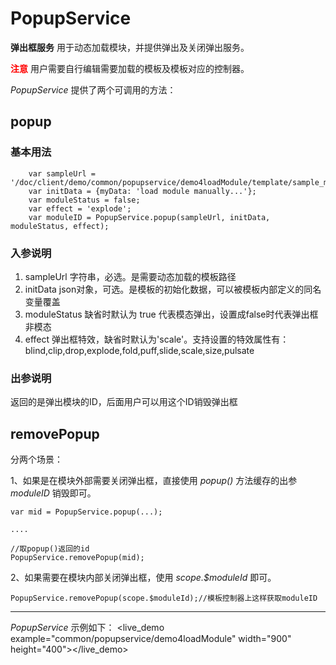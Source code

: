 # PopupService #

**弹出框服务** 用于动态加载模块，并提供弹出及关闭弹出服务。

<font color=red>**注意**</font> 用户需要自行编辑需要加载的模板及模板对应的控制器。


*PopupService* 提供了两个可调用的方法：

## popup ##

### 基本用法

		var sampleUrl = '/doc/client/demo/common/popupservice/demo4loadModule/template/sample_module.html';
        var initData = {myData: 'load module manually...'};
		var moduleStatus = false;
		var effect = 'explode';
        var moduleID = PopupService.popup(sampleUrl, initData, moduleStatus, effect);

### 入参说明

1. sampleUrl 字符串，必选。是需要动态加载的模板路径
2. initData json对象，可选。是模板的初始化数据，可以被模板内部定义的同名变量覆盖
3. moduleStatus 缺省时默认为 true 代表模态弹出，设置成false时代表弹出框非模态
4. effect 弹出框特效，缺省时默认为'scale'。支持设置的特效属性有：blind,clip,drop,explode,fold,puff,slide,scale,size,pulsate 

### 出参说明

返回的是弹出模块的ID，后面用户可以用这个ID销毁弹出框

## removePopup ##

分两个场景：

1、如果是在模块外部需要关闭弹出框，直接使用 *popup()* 方法缓存的出参 *moduleID* 销毁即可。

```
var mid = PopupService.popup(...);

....

//取popup()返回的id
PopupService.removePopup(mid);
```

2、如果需要在模块内部关闭弹出框，使用 *scope.$moduleId* 即可。

```
PopupService.removePopup(scope.$moduleId);//模板控制器上这样获取moduleID
```


***
*PopupService* 示例如下：
<live_demo example="common/popupservice/demo4loadModule" width="900" height="400"></live_demo>